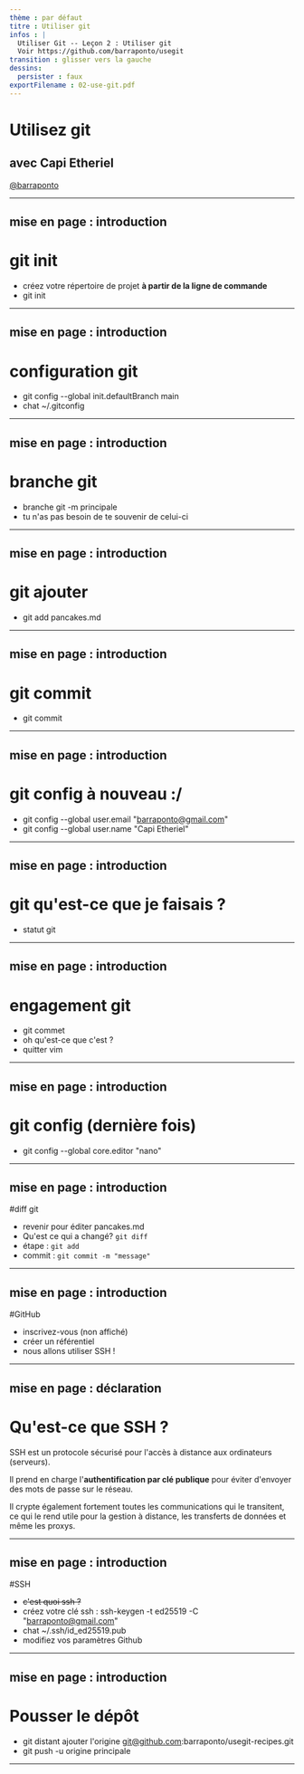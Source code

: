 ```yaml
---
thème : par défaut
titre : Utiliser git
infos : |
  Utiliser Git -- Leçon 2 : Utiliser git
  Voir https://github.com/barraponto/usegit
transition : glisser vers la gauche
dessins:
  persister : faux
exportFilename : 02-use-git.pdf
---
```


# Utilisez git

## avec Capi Etheriel

[@barraponto](https://github.com/barraponto)

---
mise en page : introduction
---

# git init

- créez votre répertoire de projet **à partir de la ligne de commande**
- git init

---
mise en page : introduction
---

# configuration git

- git config --global init.defaultBranch main
- chat ~/.gitconfig

---
mise en page : introduction
---

# branche git

- branche git -m principale
- tu n'as pas besoin de te souvenir de celui-ci

---
mise en page : introduction
---

# git ajouter

- git add pancakes.md

---
mise en page : introduction
---

# git commit

- git commit

---
mise en page : introduction
---

# git config à nouveau :/

- git config --global user.email "barraponto@gmail.com"
- git config --global user.name "Capi Etheriel"

---
mise en page : introduction
---

# git qu'est-ce que je faisais ?

- statut git

---
mise en page : introduction
---

# engagement git

<v-clics>

- git commet
- oh qu'est-ce que c'est ?
- quitter vim

</v-clics>

---
mise en page : introduction
---

# git config (dernière fois)

- git config --global core.editor "nano"

---
mise en page : introduction
---

#diff git

<v-clics>

- revenir pour éditer pancakes.md
- Qu'est ce qui a changé? `git diff`
- étape : `git add`
- commit : `git commit -m "message"`

</v-clics>

---
mise en page : introduction
---

#GitHub

- inscrivez-vous (non affiché)
- créer un référentiel
- nous allons utiliser SSH !

---
mise en page : déclaration
---

# Qu'est-ce que SSH ?

<div class="max-w-prose mx-auto">
<v-clics>

SSH est un protocole sécurisé pour l'accès à distance aux ordinateurs (serveurs).

Il prend en charge l'**authentification par clé publique** pour éviter d'envoyer des mots de passe sur le réseau.

Il crypte également fortement toutes les communications qui le transitent, ce qui le rend utile pour la gestion à distance, les transferts de données et même les proxys.

</v-clics>
</div>

---
mise en page : introduction
---

#SSH

- ~~c'est quoi ssh ?~~
- créez votre clé ssh :
  ssh-keygen -t ed25519 -C "barraponto@gmail.com"
- chat ~/.ssh/id_ed25519.pub
- modifiez vos paramètres Github

<!-- https://docs.github.com/en/authentication/connecting-to-github-with-ssh/adding-a-new-ssh-key-to-your-github-account -->

---
mise en page : introduction
---

# Pousser le dépôt

- git distant ajouter l'origine git@github.com:barraponto/usegit-recipes.git
- git push -u origine principale
---